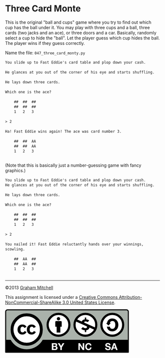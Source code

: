 # Three Card Monte

This is the original "ball and cups" game where you try to find out which cup has the ball under it. You may play with three cups and a ball, three cards (two jacks and an ace), or three doors and a car. Basically, randomly select a cup to hide the "ball". Let the player guess which cup hides the ball. The player wins if they guess correctly.

Name the file: `047_three_card_monty.py`

```
You slide up to Fast Eddie's card table and plop down your cash.

He glances at you out of the corner of his eye and starts shuffling.

He lays down three cards.

Which one is the ace?

	##  ##  ##
	##  ##  ##
	1   2   3

> 2

Ha! Fast Eddie wins again! The ace was card number 3.

	##  ##  AA
	##  ##  AA
	1   2   3


```

(Note that this is basically just a number-guessing game with fancy graphics.)

```
You slide up to Fast Eddie's card table and plop down your cash.
He glances at you out of the corner of his eye and starts shuffling.

He lays down three cards.

Which one is the ace?

	##  ##  ##
	##  ##  ##
	1   2   3

> 2

You nailed it! Fast Eddie reluctantly hands over your winnings, scowling.

	##  AA  ##
	##  AA  ##
	1   2   3


```

---

©2013 [Graham Mitchell](https://programmingbydoing.com/)


This assignment is licensed under a
[Creative Commons Attribution-NonCommercial-ShareAlike 3.0 United States License](https://creativecommons.org/licenses/by-nc-sa/3.0/us/deed.en_US).  

![Creative Commons License](images/by-nc-sa.png)
